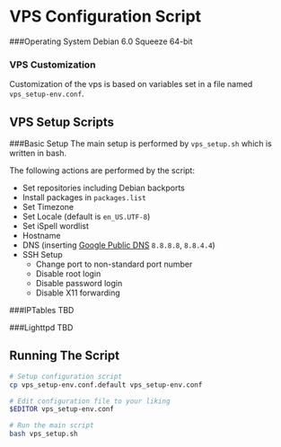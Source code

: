 VPS Configuration Script
========================

###Operating System
Debian 6.0 Squeeze 64-bit

### VPS Customization
Customization of the vps is based on variables set in a file named `vps_setup-env.conf`.


VPS Setup Scripts
-----------------

###Basic Setup
The main setup is performed by `vps_setup.sh` which is written in bash. 


The following actions are performed by the script:
+ Set repositories including Debian backports
+ Install packages in `packages.list`
+ Set Timezone
+ Set Locale (default is `en_US.UTF-8`)
+ Set iSpell wordlist
+ Hostname
+ DNS (inserting [Google Public DNS](https://developers.google.com/speed/public-dns/) `8.8.8.8`, `8.8.4.4`)
+ SSH Setup
	* Change port to non-standard port number
	* Disable root login
	* Disable password login
	* Disable X11 forwarding

###IPTables
TBD

###Lighttpd
TBD


Running The Script
------------------
```bash
# Setup configuration script
cp vps_setup-env.conf.default vps_setup-env.conf

# Edit configuration file to your liking
$EDITOR vps_setup-env.conf

# Run the main script
bash vps_setup.sh
```

